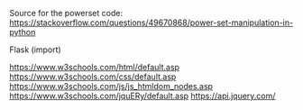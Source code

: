 Source for the powerset code:
https://stackoverflow.com/questions/49670868/power-set-manipulation-in-python

Flask (import)

https://www.w3schools.com/html/default.asp
https://www.w3schools.com/css/default.asp
https://www.w3schools.com/js/js_htmldom_nodes.asp
https://www.w3schools.com/jquERy/default.asp
https://api.jquery.com/
